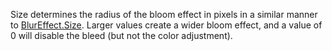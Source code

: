 Size determines the radius of the bloom effect in pixels in a similar
manner to [BlurEffect.Size](https://create.roblox.com/docs/reference/engine/classes/BlurEffect#Size). Larger values create a wider bloom effect,
and a value of 0 will disable the bleed (but not the color adjustment).
